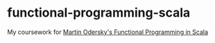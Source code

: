 # functional-programming-scala
My coursework for [Martin Odersky's Functional Programming in Scala](https://www.coursera.org/specializations/scala)
